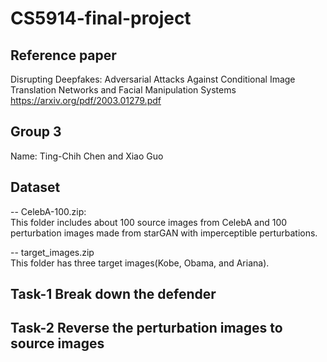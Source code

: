 # CS5914-final-project

## Reference paper  
Disrupting Deepfakes: Adversarial Attacks Against Conditional Image Translation Networks and Facial Manipulation Systems  
https://arxiv.org/pdf/2003.01279.pdf  

## Group 3  
Name: Ting-Chih Chen and Xiao Guo  

## Dataset  
-- CelebA-100.zip:  
This folder includes about 100 source images from CelebA and 100 perturbation images made from starGAN with imperceptible perturbations.  

-- target_images.zip  
This folder has three target images(Kobe, Obama, and Ariana).  

## Task-1 Break down the defender  

## Task-2 Reverse the perturbation images to source images  
